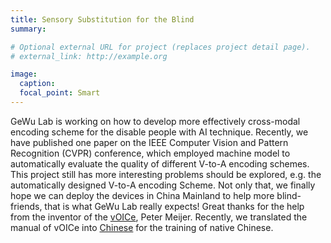 ```yaml
---
title: Sensory Substitution for the Blind
summary: 

# Optional external URL for project (replaces project detail page).
# external_link: http://example.org

image:
  caption:
  focal_point: Smart
---
```

GeWu Lab is working on how to develop more effectively cross-modal encoding scheme for the disable people with AI technique. Recently, we have published one paper <Listen to the Image> on the IEEE Computer Vision and Pattern Recognition (CVPR) conference, which employed machine model to automatically evaluate the quality of different V-to-A encoding schemes. This project still has more interesting problems should be explored, e.g. the automatically designed V-to-A encoding Scheme. Not only that, we finally hope we can deploy the devices in China Mainland to help more blind-friends, that is what GeWu Lab really expects! Great thanks for the help from the inventor of the [vOICe](https://www.seeingwithsound.com/), Peter Meijer. Recently, we translated the manual of vOICe into [Chinese](https://www.seeingwithsound.cn/manual/The_vOICe_%E5%9F%B9%E8%AE%AD%E6%89%8B%E5%86%8C_cn.htm) for the training of native Chinese.